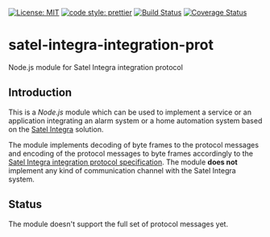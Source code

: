 [![License: MIT](https://img.shields.io/badge/License-MIT-yellow.svg)](https://opensource.org/licenses/MIT) [![code style: prettier](https://img.shields.io/badge/code_style-prettier-ff69b4.svg?style=flat-square)](https://github.com/prettier/prettier) [![Build Status](https://travis-ci.org/majektom/satel-integra-integration-prot.svg?branch=master)](https://travis-ci.org/majektom/satel-integra-integration-prot) [![Coverage Status](https://coveralls.io/repos/github/majektom/satel-integra-integration-prot/badge.svg?branch=master)](https://coveralls.io/github/majektom/satel-integra-integration-prot?branch=master)

# satel-integra-integration-prot

Node.js module for Satel Integra integration protocol

## Introduction

This is a _Node.js_ module which can be used to implement a service or an application integrating an alarm system or a home automation system based on the [Satel Integra](https://www.satel.pl/en/cat/10184#cat10184) solution.

The module implements decoding of byte frames to the protocol messages and encoding of the protocol messages to byte frames accordingly to the [Satel Integra integration protocol specification](https://www.satel.pl/en/download/instrukcje/ethm1_plus_op_int_2020-03-05_4f512412.pdf). The module **does not** implement any kind of communication channel with the Satel Integra system.

## Status

The module doesn't support the full set of protocol messages yet.
